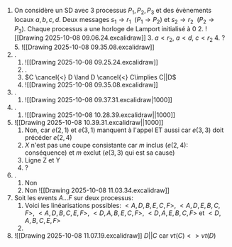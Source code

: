 1. On considère un SD avec 3 processus $P_{1},P_{2},P_{3}$ et des évènements locaux $a,b,c,d$. Deux messages $s_{1}\to r_{1} ~~(P_{1}\to P_{2})$ et $s_{2}\to r_{2} ~~(P_{2}\to P_{3})$. Chaque processus a une horloge de Lamport initialisé à $0$
	2. ![[Drawing 2025-10-08 09.06.24.excalidraw]]
	3. $a < r_{2}$, $a<d$, $c < r_{2}$
	4. ?
	5. ![[Drawing 2025-10-08 09.35.08.excalidraw]]
2. .
	1. ![[Drawing 2025-10-08 09.25.24.excalidraw]]
	2. .
	3. $C \cancel{<} D \land D \cancel{<} C\implies C||D$
	4. ![[Drawing 2025-10-08 09.35.08.excalidraw]]
3. .
	1. ![[Drawing 2025-10-08 09.37.31.excalidraw|1000]]
4. .
	1. ![[Drawing 2025-10-08 10.28.39.excalidraw||1000]]
5. ![[Drawing 2025-10-08 10.39.31.excalidraw||1000]]
	1. Non, car $e(2,1)$ et $e(3,1)$ manquent à l'appel ET aussi car $e(3,3)$ doit précéder $e(2,4)$
	2. $X$ n'est pas une coupe consistante car $m$ inclus ($e(2,4)$: conséquence) et $m$ exclut ($e(3,3)$ qui est sa cause)
	3. Ligne Z et Y
	4. ?
6. .
	1. Non
	2. Non
	   ![[Drawing 2025-10-08 11.03.34.excalidraw]]
7. Soit les events $A...F$ sur deux processus:
	1. Voici les linéarisations possibles: $<A,D,B,E,C,F>$, $<A,D,E,B,C,F>$, $<A,D,B,C,E,F>$, $<D,A,B,E,C,F>$, $<D,A,E,B,C,F>$ et $<D,A,B,C,E,F>$
	2. 
8. ![[Drawing 2025-10-08 11.07.19.excalidraw]]
	$D||C$ car $vt(C)<>vt(D)$